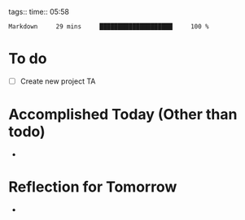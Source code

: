 tags:: 
time:: 05:58

```wakatime
Markdown     29 mins     ████████████████████     100 %
```


# To do
- [ ] Create new project TA

# Accomplished Today (Other than todo)
- 

# Reflection for Tomorrow
- 